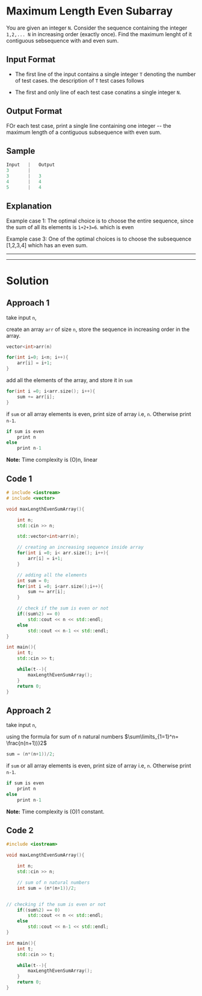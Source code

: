 # Maximum Length Even Subarray

You are given an integer `N`. Consider the sequence containing the integer `1,2,... N` in increasing order (exactly once). Find the maximum lenght of it contiguous sebsequence with and even sum.

## Input Format

* The first line of the input contains a single integer `T` denoting the number of test cases. the description of `T` test cases follows

* The first and only line of each test case conatins a single integer `N`.

## Output Format

FOr each test case, print a single line containing one integer -- the maximum length of a contiguous subsequence with even sum.


## Sample 

```cpp
Input   |   Output
3       |       
3       |   3
4       |   4
5       |   4
```

## Explanation

Example case 1: The optimal choice is to choose the entire sequence, since the sum of all its elements is `1+2+3=6`. which is even

Example case 3: One of the optimal choices is to choose the subsequence [1,2,3,4] which has an even sum.

--------------
--------------


# Solution 

## Approach 1

take input `n`,

create an array `arr` of size `n`, store the sequence in increasing order in the array.

```cpp
vector<int>arr(n)

for(int i=0; i<n; i++){
    arr[i] = i+1;
}
```

add all the elements of the array, and store it in `sum`

```cpp
for(int i =0; i<arr.size(); i++){
    sum += arr[i];
}
```

if `sum` or all array elements is even, print size of array i.e, `n`. Otherwise print `n-1`.

```cpp
if sum is even 
    print n
else
    print n-1
```    

**Note:** Time complexity is (O)n, linear

## Code 1
```cpp
# include <iostream>
# include <vector>

void maxLengthEvenSumArray(){

    int n;
    std::cin >> n;

    std::vector<int>arr(n);

    // creating an increasing sequence inside array
    for(int i =0; i< arr.size(); i++){
        arr[i] = i+1;
    }

    // adding all the elements
    int sum = 0;
    for(int i =0; i<arr.size();i++){
        sum += arr[i];
    }

    // check if the sum is even or not
    if((sum%2) == 0)
        std::cout << n << std::endl;
    else
        std::cout << n-1 << std::endl;
}

int main(){
    int t;
    std::cin >> t;

    while(t--){
        maxLengthEvenSumArray();
    }
    return 0;
}
```

## Approach 2

take input `n`,

using the formula for sum of n natural numbers $\sum\limits_{1=1}^n= \frac{n(n+1))}2$

```cpp
sum = (n*(n+1))/2;
```
if `sum` or all array elements is even, print size of array i.e, `n`. Otherwise print `n-1`.

```cpp
if sum is even 
    print n
else
    print n-1
```    

**Note:** Time complexity is (O)1 constant.


## Code 2

```cpp
#include <iostream>

void maxLengthEvenSumArray(){

    int n;
    std::cin >> n;

    // sum of n natural numbers 
    int sum = (n*(n+1))/2;


// checking if the sum is even or not
    if((sum%2) == 0)
        std::cout << n << std::endl;
    else
        std::cout << n-1 << std::endl;
}

int main(){
    int t;
    std::cin >> t;

    while(t--){
        maxLengthEvenSumArray();
    }
    return 0;
}
```